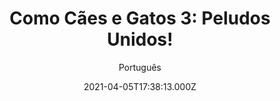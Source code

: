 ---
id: 'df1bfbc3-3873-48be-8770-130cb55d73a9'
type: 'movie' # Filme, Série, Anime
title: "Como Cães e Gatos 3: Peludos Unidos!"
synopsis: ["Já se passaram dez anos desde a criação da Grande Trégua, um elaborado sistema de vigilância de espécies conjuntas projetado e monitorado por cães e gatos para manter a paz quando surgem conflitos. Mas quando um vilão experiente em tecnologia invade redes sem fio para usar frequências ouvidas apenas por cães e gatos, ele os manipula em conflito e a batalha mundial entre cães e gatos está de volta. Agora, uma equipe de agentes inexperientes e não testados terá que usar seus instintos animais à moda antiga para restaurar a ordem e a paz entre cães e gatos em todos os lugares.",
]
originalTitle: "Cats & Dogs 3: Paws Unite"
date: '2021-04-05T17:38:13.000Z'
update: '2021-04-05T17:38:13.000Z'
releaseDate: '2020-10-02T03:00:00.000Z'
imdb:
  rating: '3.7' # 8.5
  id: '' # tt0470752
duration: '1h 24 Min'
trailer:
  urls: [
    'YuBXlaO_V_E',
  ]
tags: ['1080p']
genre: ['Ação', 'Comédia'] #
quality: 'WEB-DL' # BluRay, WEB-DL, HDTV, WEB-DL4K, WEB-DLe
format: 'Mkv' # MKV, MP4, TS
audio: 'Português, Inglês' # Dublado, Legendado, Dual Audio, Dub & Leg
subtitle: 'Português' # Português, inglês,
size: '4.14 GB' # 4.8 GB
audioQuality: 10
videoQuality: 10
directors: []
#  - name: 'Lana Wachowski'
#    image: ''
#  - name: 'Lilly Wachowski'
#    image: ''
cast: []
#  - name: 'Keanu Reeves'
#    image: ''
#    characterName: 'Neo'
writers: []
#  - name: ''
#    image: ''
maturityRating:
  age: '' # L , 10, 12, 14, 16, 18
  topics: [''] # Violence, Illegal drugs, Inappropriate Language, Legal Drugs, Sexual Content, Extreme Violence
###########################################
download:
  
  - url: 'magnet:?xt=urn:btih:84117f358ad4c1190570a29e8feb2cbaba9c66c0&dn=LAPUMiA.Org - Como.Caes.e.Gatos.3.Peludos.Unidos.2020.1080p.WEB-DL.DD5.1.H264.DUAL-TDF&tr=udp%3a%2f%2ftracker.opentrackr.org%3a1337%2fannounce&tr=udp%3a%2f%2ftracker.openbittorrent.com%3a80%2fannounce&tr=udp%3a%2f%2ftracker.trackerfix.com%3a80%2fannounce&tr=udp%3a%2f%2ftracker.coppersurfer.tk%3a6969%2fannounce&tr=udp%3a%2f%2ftracker.leechers-paradise.org%3a6969%2fannounce&tr=udp%3a%2f%2feddie4.nl%3a6969%2fannounce&tr=udp%3a%2f%2fp4p.arenabg.com%3a1337%2fannounce&tr=udp%3a%2f%2fexplodie.org%3a6969%2fannounce&tr=udp%3a%2f%2fzer0day.ch%3a1337%2fannounce'
    resolution: '1080p' # 720p, 1080p, 4K,
    audio: 'Dual Áudio' # Dublado, Legendado, Dual Audio
    size: '' # 4.8 GB
    quality: '' # BluRay, WEB-DL
    format: '' # MKV
images:
  cover: '/assets/movies/como-caes-e-gatos-3-peludos-unidos.jpg'
  background: '/assets/movies/'
---